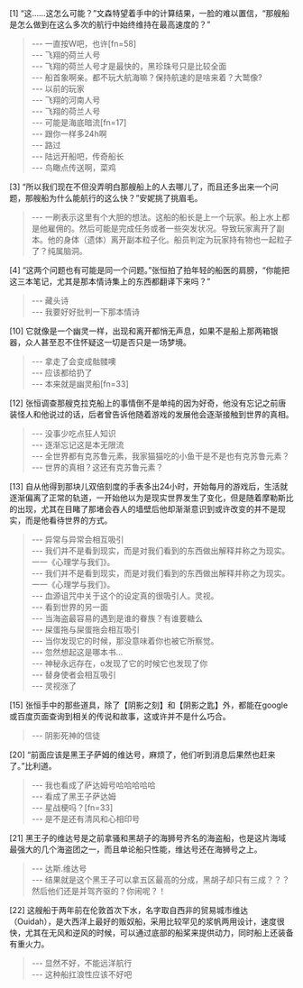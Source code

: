 
[1] “这……这怎么可能？”文森特望着手中的计算结果，一脸的难以置信，“那艘船是怎么做到在这么多次的航行中始终维持在最高速度的？”
>--- 一直按W吧，也许[fn=58]<br>
>--- 飞翔的荷兰人号<br>
>--- 飞翔的荷兰人号才是最快的，黑珍珠号只是比较全面<br>
>--- 船首象啊亲。都不玩大航海嘛？保持航速的是啥来着？大鹫像?<br>
>--- 以前的玩家<br>
>--- 飞翔的河南人号<br>
>--- 飞翔的荷兰人号<br>
>--- 可能是海底暗流[fn=17]<br>
>--- 跟你一样多24h啊<br>
>--- 路过<br>
>--- 陆远开船吧，传奇船长<br>
>--- 鸟瞰点传送啊，菜鸡<br>

[3] “所以我们现在不但没弄明白那艘船上的人去哪儿了，而且还多出来一个问题，那艘船为什么能航行的这么快？”安妮挑了挑眉毛。
>--- 一刷表示这里有个大胆的想法。这船的船长是上一个玩家。船上水上都是他雇佣的。然后可能是完成任务或者一些突发状况。导致玩家离开了副本。他的身体（遗体）离开副本粒子化。船员判定为玩家持有物也一起粒子了？纯属脑洞。<br>

[4] “这两个问题也有可能是同一个问题。”张恒拍了拍年轻的船医的肩膀，“你能把这三本笔记，尤其是那本情诗集上的东西都翻译下来吗？”
>--- 藏头诗<br>
>--- 我要好好批判一下那本情诗<br>

[10] 它就像是一个幽灵一样，出现和离开都悄无声息，如果不是船上那两箱银器，众人甚至忍不住怀疑这一切是否只是一场梦境。
>--- 拿走了会变成骷髅噢<br>
>--- 应该都给扔了<br>
>--- 本来就是幽灵船[fn=33]<br>

[12] 张恒调查那艘克拉克船上的事情倒不是单纯的因为好奇，他没有忘记之前唐装怪人和他说过的话，后者曾告诉他随着游戏的发展他会逐渐接触到世界的真相。
>--- 没事少吃点狂人知识<br>
>--- 逐渐忘记这是本无限流<br>
>--- 全世界都有克苏鲁元素，我家猫猫吃的小鱼干是不是也有克苏鲁元素？<br>
>--- 世界的真相？这还有克苏鲁元素？<br>

[13] 自从他得到那块儿双倍刻度的手表多出24小时，开始每月的游戏后，生活就逐渐偏离了正常的轨道，一开始他以为是现实世界发生了变化，但是随着摩勒斯比的出现，尤其在目睹了那堵会吞人的墙壁后他却渐渐意识到或许改变的并不是现实，而是他看待世界的方式。
>--- 异常与异常会相互吸引<br>
>--- 我们并不是看到现实，而是对我们看到的东西做出解释并称之为现实。
一一《心理学与我们》。<br>
>--- 我们并不是看到现实，而是对我们看到的东西做出解释并称之为现实。
一一《心理学与我们》。<br>
>--- 血源诅咒中关于这个的设定真的很吸引人。灵视。<br>
>--- 看到世界的另一面<br>
>--- 当海盗最容易的遇到是谁的眷族？有谁要糖么<br>
>--- 屎蛋拖与屎蛋拖会相互吸引<br>
>--- 当你发现它的时候，那没意味着你也被它所察觉。<br>
>--- 忽然想起这是哪本书…<br>
>--- 神秘永远存在，o发现了它的时候它也发现了你<br>
>--- 替身使者会相互吸引<br>
>--- 灵视涨了<br>

[15] 张恒手中的那些道具，除了【阴影之刻】和【阴影之匙】外，都能在google或百度页面查询到相关的传说和故事，这或许并不是什么巧合。
>--- 阴影死神的信徒<br>

[20] “前面应该是黑王子萨姆的维达号，麻烦了，他们听到消息后果然也赶来了。”比利道。
>--- 我也看成了萨达姆号哈哈哈哈哈<br>
>--- 看成了黑王子萨达姆<br>
>--- 星战梗吗？[fn=33]<br>
>--- 是不是还有清风和心相印号<br>

[21] 黑王子的维达号是之前拿骚和黑胡子的海狮号齐名的海盗船，也是这片海域最强大的几个海盗团之一，而且单论船只性能，维达号还在海狮号之上。
>--- 达斯.维达号<br>
>--- 结果就是这个黑王子可以拿五区最高的分成，黑胡子却只有三成？？？然后他们还是并驾齐驱的？你闹呢？！<br>

[22] 这艘船于两年前在伦敦首次下水，名字取自西非的贸易城市维达（Ouidah），是大西洋上最好的贩奴船，采用比较罕见的浆帆两用设计，速度很快，尤其在无风和逆风的时候，可以通过底部的船桨来提供动力，同时船上还装备有重火力。
>--- 显然不好，不能远洋航行<br>
>--- 这种船扛浪性应该不好吧<br>

